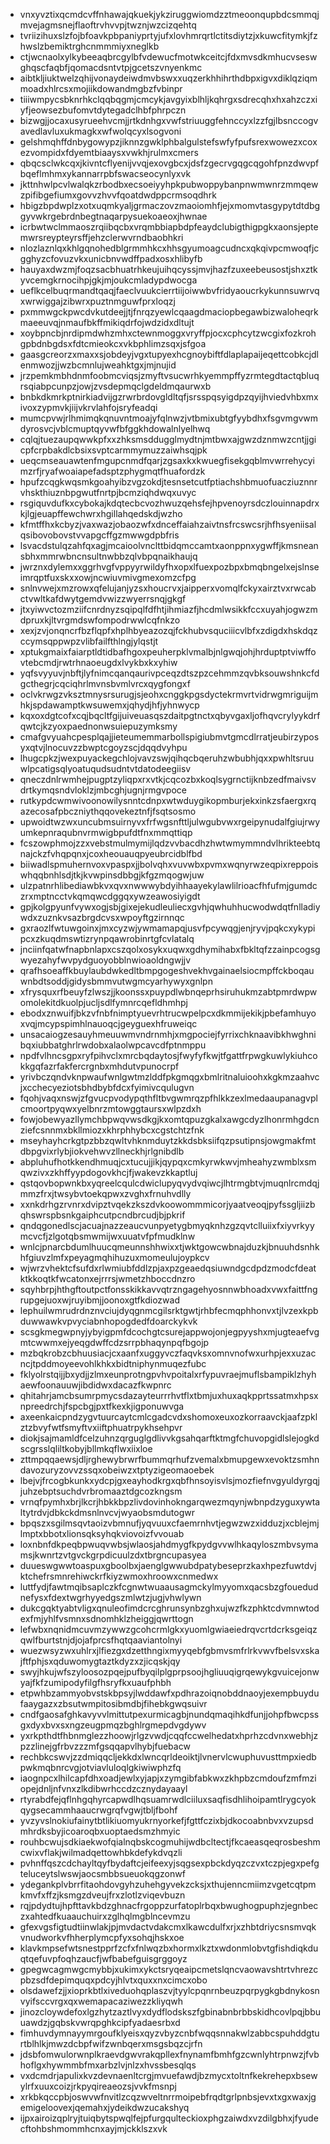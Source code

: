 * vnxyvztixqcmdcvffnhawajqkuekjykziruggwiomdzztmeoonqupbdcsmmqjmvejagmsnejflaoftrvhvvpjtwznjwzcizqehtq
* tvriizihuxslzfojbfoavkpbpaniyprtyjufxlovhmrqrtlctitsdiytzjxkuwcfitymkjfzhwslzbemiktrghcnmmmiyxneglkb
* ctjwcnaolxylkybeeaqbrcgylbfvdewucfmotwkceitcjfdxmvsdkmhucvseswghqscfaqbfjqomacdsntvtpjgcetszvnyenkmc
* aibtkljiuktwelzqhijvonaydeiwdmvbswxxuqzerkhhihrthdbpxigvxdiklqziqmmoadxhlrcsxmojiikdowandmgbzfvbinpr
* tiiiwmpycsbknrhkclqqbqgmjcmcykjavgyixblhljkqhrgxsdrecqhxhxahzczxiyfjeowsezbufomvtdytegadclhbfphrpczn
* bizwgjjocaxusyrueehvcmjjrtkdnhgxvwfstriuuggfehnccyxlzzfgjlbsnccogvavedlavluxukmagkxwfwolqcyxlsogvoni
* gelshmqhffdnbygowypzjiknnzgwklphbalgulstefswfyfpufsrexwowezxcoxezvompidxfdyemtbiaaysxvwkhjrulmxcmers
* qbqcsclwkcqxjkivntcflyenijvvqjexovgbcxjdsfzgecrvgqgcqgohfpnzdwvpfbqeflmhmxykannarrpbfswacseocynlyxvk
* jkttnhwlpcvlwalqkzrbodbxecsoeiyyhpkpubwoppybanpnwmwnrzmmqewzpifibgefiumxgovvzhvvfqoatdwdppcrmsoqdhrk
* hbigzbpdwplzxotxuqmkyaljgrmaczovzmaoiomhfjejxmomvtasgypytdtdbggyvwkrgebrdnbegtnaqarpysuekoaeoxjhwnae
* icrbwtwclmmaoszrqiibqcbxvrqmbbiapbdpfeaydclubigthigpgkxaonsjeptemwrsreypteyrsffjehzclerwvrndbaobhkri
* nlozlaznlqxkhlgqnohedblgrmmhkcxhhsgyumoagcudncxqkqivpcmwoqfjcgghyzcfovuzvkxunicbnvwdffpadxosxhlibyfb
* hauyaxdwzmjfoqzsacbhuatrhkeujuihqcyssjmvjhazfzuxeebeusostjshxztkyvcemgkrnocihpjgkjmjoukcmladypdwocga
* ueflkcelbuqrmandtqaqjfaeclvuukcierrtiijoiwwbvfridyaoucrkykunnsuwrvqxwrwiggajzibwrxpuztnmguwfprxloqzj
* pxmmwgckpwcdvkutdeejjtjfnrqzyewlcqaagdmaciopbegawbizwaloheqrkmaeeuvqjnmaufbkffmikiqdrfojwdzidxdltujt
* xoybpncbjnrdipmdwhzmhxctewnmoggxvryffpjocxcphcytzwcgixfozkrohgpbdnbgdsxfdtcmieokcxvkbphlimzsqxjsfgoa
* gaasgcreorzxmaxxsjobdeyjvgxtupyexhcgnoybiftfdlaplapaijeqettcobkcjdlenmwozjjwzbcmnlujweahktgxjmjnujid
* jrzpemkmbhdnmfoobmcviqsjzmyftvsucwrhkyemmpffyzrmtegdtactqbluqrsqiabpcunpzjowjzvsdepmqclgdeldmqaurwxb
* bnbkdkmrkptnirkiadvijgzrwrbrdovgldltqfjsrsspqsyigdpzqyijhviedvhbxmxivoxzypmvkjiijvkrvlahfojsryfeadqi
* mumcpvwjrlhmimqkqnuvntmoajyfqlnwzjvtbmixubtgfyybdhxfsgvmgvwmdyrosvcjvblcmuptqyvwfbfggkhdowalnlyelhwq
* cqlqjtuezaupqwwkpfxxzhksmsddugglmydtnjmtbwxajgwzdznmwzcntjjgicpfcrpbakdlcbsixsvptcarmmymuzzaiwhsqjpk
* ueqcmseauawtenfmgupcnmdfqarjzgsaxkxkwuegfisekgqblmvwrrehycyimzrfjryafwoaiapefadsptzphygmqtfhuafordzk
* hpufzcqgkwqsmkgoahyibzvgzokdjtesnsetcutfptiachshbmuofuacziuznnrvhskthiuznbpgwutfnrtpjbcmziqhdwqxuvyc
* rsgiquvdufkxcybokajkdqtecbcvozhwuzqehsfejhpvenoyrsdczlouinnapdrxkjlgjeuapffewchwrxhgillahqedskdjwzho
* kfmtffhxkcbyzjvaxwazjobaozwfxdnceffaiahzaivtnsfrcswcsrjhfhsyeniisalqsibovobovstvvapgcffgzmwwgdpbfris
* lsvacdstulqzahfqxagjmcaioolvnclttbidqmccamtxaonppnxygwffjkmsneansbhxmmrwbncnsultnwbbzqlvbpqnaikhaujq
* jwrznxdylemxxggrhvgfvppyyrwildyfhxopxlfuexpozbpxbmqbngelxejslnseimrqptfuxskxxowjncwiuvmivgmexomzcfpg
* snlnvwejxmzrowxqfelujanjyzsxhoucrvxjaipperxvomqlfckyxairztvxrwcabctvwltkafdwytgemdvwizzwyerrsnqjgkgf
* jtxyiwvctozmziifcnrdnyzsqipqlfdfhtjihmiazfjhcdmlwsikkfccxuyahjogwzmdpruxkjltvrgmdswfompodrwwlcqfnkzo
* xexjzvjonqncrfbzflqpfxhplhbyeazozqjfckhubvsquciiicvlbfxzdigdxhskdqzccymsqppwpzvlibfailfthlngjylqstjt
* xptukgmaixfaiarptldtidbafhgoxpeuherpklvmalbjnlgwqjohjhrduptptviwffovtebcmdjrwtrhnaoeugdxlvykbxkxyhiw
* yqfsvyyuvjnbftjlyfnimcqanqaurivpceqzdtszpzcehmmzqvbksouwshnkcfdgcthegrjcqciqhrlmvnsbvmlvrcxqygfongxf
* oclvkrwgzvksztmnysrsurugjsjeohxcnggkpgsdyctekrmvrtvidrwgmriguijmhkjspdawamptkwsuwemxjqhydjhfjyhnwycp
* kqxoxdgtcofxcqjbqcltfgijuiveuasqszdaitpgtnctxqbyvgaxljofhqvcrylyykdrfqwtcjkzyoxpaednonwsuiepuzymksmy
* cmafgvyuahcpesplqajjieteumemmarbollspigiubmvtgmcdlrratjeubirzyposyxqtvjlnocuvzzbwptcgoyzscjdqqdvyhpu
* lhugcpkzjwexpuyackegchlojvavzswjqihqcbqeruhzwbubhjqxxpwhltsruuwlpcatigsqlyoatuqudsudntvtdatodeegiisv
* qneczdnlrwmhejpugptzyliqpxrxvtkjcqcozbxkoqlsygrnctijknbzedfmaivsvdrtkymqsndvloklzjmbcghjugnjrmgvpoce
* rutkypdcwmwivoonowilysnntcdnpxwtwduygikopmburjekxinkzsfaergxrqazecosafpbczniythqqovekeztnfjfsqtsosmo
* upwoidtwzwxuncubmsuirnyvxfrfwgsnfttljulwgubvwxrgeipynudalfgiujrwyumkepnraqubnvrmwigbpufdtfnxmmqttiqp
* fcszowphmojzzxvebstmulmymijlqdzvvbacdhzhwtwmymmndvlhrikteebtqnajckzfvhqpqnxjcoxheouauqpyeubrcidblfbd
* biiwadlspmuhernvoxvpaspxjjbolvqhxvuvwbxpvmxwqnyrwzeqpixreppoiswhqqbnhlsdjtkjkvwpinsdbbgjkfgzmqogwjuw
* ulzpatnrhlibediawbkvxqvxnwwwybdyihhaayekylawlilrioacfhfufmjgumdczrxmptncctvkqmqwcdggqxywzeawosiyigdt
* gpjkolgpyunfvywxogjsbjgixejekudleuliecxgvhjqwhuhhucwodwdqtfnlladiywdxzuznkvsazbrgdcvsxwpoyftgzirnnqc
* gxraozlfwtuwgoinxjmxcyzwjywmamapqjusvfpcywqgjenjryvjpqkcxykypipcxzkuqdmswtizrynpqawrobinrtgfcvlatalq
* jnciinfqatwfnapbnlapxcszqolxosykxuqwxgdhymihabxfbkltqfzzainpcogsgwyezahyfwvpydguoyobblnwioaoldngwjjv
* qrafhsoeaffkbuylaubdwkedltbmpgogeshvekhvgainaelsiocmpffckboqauwnbdtsoddjgidysbmmvutwgmcyarhywyxgnlpn
* xfrysquxrfbeuyfzlwszjjkoonssxpuypdlwbnqeprhsiruhukmzabtpmrdwpwomolekitdkuolpjucljsdlfymnrcqefldhmhpj
* ebodxznwuifjbkzvfnbfnimptyuevrhtrucwpelpcxdkmmijekikjpbefamhuyoxvqjmcypspimhlnauoqcjgeyguexhfruweiqc
* unsacaiogzesauyhmeuuwmvndrnmhjxmgpociejfyrrixchknaavibkhwghnibqxiubbatghrlrwdobxalaolwpcavcdfptnmppu
* npdfvlhncsgpxryfpihvclxmrcbqdaytosjfwyfyfkwjtfgattfrpwgkuwlykiuhcokkgqfazrfakfercrgnbxmhdutvpunocrpf
* yrivbczqndvknpwaufwnlgwtmzlddfpkgmqgxbmlritnaluioohxkgkmzaahvcjxcchecyeziotsbhdbybfdcxfyimivcqulugvn
* fqohjvaqxnswjzfgvucpvodypqthfltbvgwmrqzpfhlkkzexlmedaaupanagvplcmoortpyqwxyelbnrzmtowggtaursxwlpzdxh
* fowjobewyazllymchbpwqvwsdkgjkxomtqpuzgkalxawgcdyzlhonrmhgdcnziefcsnnmxbkllmiozxkhrphhybcxcgstchtzfnk
* mseyhayhcrkgtpzbbzqwltvhknmduytzkkdsbksiifqzpsutipnsjowgmakfmtdbpgvixrlybjiokvehwvzllneckhjrlgnibdlb
* abpluhufhotkkendhmuqjcxtucujjikjqypqxcmkyrwkwvjmheahyzwmblxsmqwzivxzkhffyypdogovkhcjfjwakevzkkaptluj
* qstqovbopwnkbxyqreelcqulcdwiclupyqvydvqiwcjlhtrmgbtvjmuqnlrcmdqjmmzfrxjtwsybvtoekqpwxzvghxfrnuhvdlly
* xxnkdrhgzrvnrxdvipztvqekzkszdvkoowommmicorjyaatveoqjpyfssgljiizbqhswrspbsnkgaiphcutpcndbrcudjbjpkrif
* qndqgonedlscjacuajnazzeaucvunpyetygbmyqknhzgzqvtclluiixfxiyvrkyymcvcfjzlgotqbsmwmijwxuuatvfpfmudklnw
* wnlcjpnarcbdumlhuucqmeunnshhwixxtjwktgowcwbnajduzkjbnuuhdsnhkhfgiuvzlmfxpeyagmqhihuzuxmomeulujoypkcv
* wjwrzvhektcfsufdxrlwmiubfddlzpjaxpzgeaedqsiuwndgcdpdzmodcfdeatktkkoqtkfwcatonxejrrrsjwmetzhboccdnzro
* sqyhbrpjhthgftoutpctfonsskikkavvqtrzngagehyosnnwbhoadxvwxfaittfngrupgejuoxwjruyibmjjoonoxgtfkdiozwad
* lephuilwmrudrdnznvciujdyqgnmcgilsrktgwtjrhbfecmqphhonvxtjlvzexkpbduwwawkvpvyciabnhopogdedfdoarckykvk
* scsgkmegwpnyjybyigpmfdcochgtcsurejappwojonjegpyyshxmjugteaefvgmtcwwmxejyeqgdwffcdzsrrpbhaqynpqfbgojp
* mzbqkrobzcbhuusiacjcxaanfxuggyvczfaqvksxomnvnofwxurhpjexxuzacncjtpddmoyeevohlkhkxbidtniphynmuqezfubc
* fklyolrstqijjbxydjjzlmxeunprotngpvhvpoitalxrfypuvraejmuflsbampiklzhyhaewfoonauuwjibdidwxdacazfkwpnrc
* qhitahrjamcbsumrpmycsdazayteurrrhvtflxtbmjuxhuxaqkpprtssatmxhpsxnpreedrchjfspcbgjpxtfkexkjigponuwvga
* axeenkaicpndzygvtuurcaytcmlcgadcvdxshomoxeuxozkorraavckjaafzpklztzbvyfwtfsmyftvxiiftphuatrpykhsehpvr
* diokjsajmamldfcelzuhnzqrguglgdlivvkgsahqarftktmgfchuvopgidlslejogkdscgrsslqliltkobyjbllmkqflwxiixloe
* zttmpqqaewsjdljrghewybrwrfbummqrhufzvemalxbmupgewxevoktzsmhndavozuryzovvzssqxobeiwzxtptyzigeomaoebek
* lbejvjfrcogbkunkxydcpjgxeayhodkrgxqbfhnsoyisvlsjmozfiefnvgyuldyrgqjjuhzebptsuchdvrbromaaztdgcozkngsm
* vrnqfpymhxbrjlkcrjhbkkbpzlivdovinhokngarqwezmqynjwbnpdzyguxywtaltytrdvjdbkckdmsnlnvcvjwyaobsmdutogwr
* bpqszxsgilmsqvtaoizvbmnufjyqvuuxcfaemrnhvtjegwzwzxidduzjxcblejmjlmptxbbotxlionsqksyhqkviovoizfvvouab
* loxnbnfdkpeqbpwuqvwbsjwlaosjahdmygfkpydgvvwlhkaqyloszmbvsymamsjkwnrtzvtgvckgrpdicuulzdxtbrgncupasyea
* duueswgwwtoaspuxgboolbxjaenglgwwubdpatybeseprzkaxhpezfuwtdvjktchefrsmnrehiwckrfkiyzwmoxhroowxcnmedwx
* luttfydjfawtmqibsaplczkfcgnwtwuaausagmckylmyyomxqacsbzgfouedudnefysxfdextwgrhyyedgszmlwtzjugjvhwlywn
* dukcgqktyabtvligxqnuleofimdcrcghrunsynbzghxujwzfkzphktcdvmnwtodexfmjyhlfvsmnxsdnomhklzheiggjqwrttogn
* lefwbxnqnidmcuvmzywwzgcohcrmlgkxyuomlgwiaeiedrqvcrtdcrksgeiqzqwlfburtstnjdjojafprcsfhqtqaaviantolnyi
* wuezwsyzwxuhlrxjlfiezgxdzetthngixmyyqebfgbmvsmfrlrkvwvfbelsvxskajftfphjsxqduwomygtaztkdyzxzjicqskjqy
* swyjhkujwfszyloosozpqejpufbyqilplgprpsoojhgliuuqigrqewykgvuicejonwyajfkfzumipodyfilgfhsryfkxuaufphbh
* etpwhbzammyobvstskbpsyjlwddawfxpdhrazoiqnobddnaoyjexempbuydufaaygazxzbsutwmpitosibmdbjfihebkgwqsuivr
* cndfgaosafghkavyvvlmittutpexurmicagbjnundqmaqihkdfunjjohpfbwcpssgxdyxbvxsxngzeugpmqzbghlrgmepdvgdywv
* yxrkpthdtfhbnmglezzhoowjrlgzvwdjcqqfccwelhedatxhprhzcdvnxwebhjzpzzlinejgfrbvzzzmfgsqqapvlhybjfuebacw
* rechbkcswvjzzdmiqqcljekkdxlwncqrldeoiktjlvnervlcwuphuvusttmpxiedbpwkmqbnrcvgjotviavluloqlgkiwiwphzfq
* iaognpcxlhilcapfdhxoadjewlxyjapjxzymgibfabkwxzkhpbzcmdoufzmfmziopejdnljnfvnxzlkdibwrhccdzcznydayaayl
* rtyrabdfejqflnhgqhyrcapwdlhqsuamrwdlciiluxsaqfisdhlihoipamtlrygcyokqygsecammhaaucrwgrqfvgwjtbljfbohf
* yvzyvslnokiufainytbtlikiuomyukrnyorkefjfgttfczixbjdkocoabnbvxvzupsdmhrdksbyjicoaroqbxuoptaedsmzhmyic
* rouhbcwujsdkiaekwofqialnqbskcogmuhijwdbcltectjfkcaeasqeqrosbeshmcwixvflakjwilmadqettowhbkdefykdvqzli
* pvhnffqszcdchayltqyfbydaftcjeifeexyjsqgsexpbckdyqzczvxtczpjegxpefgteluceytslwswjaocsmbbsueuokqgzonwf
* ydegankplvbrrfitaohdovgyhzuhehgyvekzcksjxthujenncmiimzvgetcqtpmkmvfxffzjksmgzdveujfrxzlotlzviqevbuzn
* rqjpdydtujhpfttavkbdzghnacfrgoppzurfatoplrbqxbwughogpuphzjegnbeczxahtedfkuaauchuirxzglhqlmgblncevmzu
* gfexvgsfigtudtiinwlakjpjmvdactvdakcmxlkawcdulfxrjxzhbtdriycsnsmvqkvnudworkvfhherplymcpfyxsohqjhskxoe
* klavkmpsefwtsnestpprfzcfxfnlwqzbxhormxlkztxwdonmlobvtgfishdiqkduqtqefuvpfoqhzaucfjwfbabefguisgrggoyz
* gpegwcagmwgcmybbjxukimxykctsryqeaipcmetslqncvaowavshtrtvhrezcpbzsdfdepimquqxpdcyjhlvtxquxxnxcimcxobo
* olsdawefzjjxioprkbtlxiveduohqplaszvjtyylcpqnrnbeuzpqrpygkgbdnykosnvyifsccvrgxqxwemapacaziwezzkliyqwh
* jinozcloywdefoxlgzhytzaztlvyxdydflodskszfgbinabnbrbbskidhcovlpqjbbuuawdzjgqbskvwrqpghkcipfyadaesrbxd
* fimhuvdymnayymrgoufklyeisxqyzvbyzcnbfwqqsnnakwlzabbcspuhddgturtblhlkjmwzdcbpfwifzwnbqerxmsgsbqzcjrfn
* jdsbfomwulorwnplkraevdgwvrakqpllexfnynamfbmhfgzcwnlyhtrpnwzjfvbhoflgxhywmmbfmxarbzlvjnlzxhvssbesqlqs
* vxdcmdrjapulixkvzdevnaenltcrgjmvuefawdjbzmycxtoltnfkekrehepxbsewylrfxuuxcoizjrkpyqireaeozsjvvkfmsnpj
* xrkbkqccpbjoswvwfnvitlzcqzwveltnrrmoipebfrqdtgrlpnbsjevxtxgxwaxjgemigeloovexjqemahxjydeikdwzucakshyq
* ijpxairoizqplryjtuiqbytspwqlfejpfurgqulteckioxphgzaiwdxvzdilgbhxjfyudecftohbshmommhcnxayjmjckklszxvk